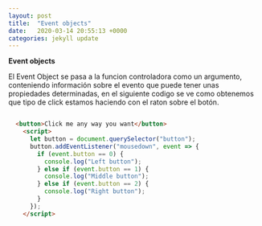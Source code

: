 ```yaml
---
layout: post
title:  "Event objects"
date:   2020-03-14 20:55:13 +0000
categories: jekyll update
---
```

**Event objects**

El Event Object se pasa a la funcion controladora como un argumento, conteniendo información sobre el evento que puede tener unas propiedades determinadas, en el siguiente codigo se ve como obtenemos que tipo de click estamos haciendo con el raton sobre el botón.

```HTML

  <button>Click me any way you want</button>
    <script>
      let button = document.querySelector("button");
      button.addEventListener("mousedown", event => {
        if (event.button == 0) {
          console.log("Left button");
        } else if (event.button == 1) {
          console.log("Middle button");
        } else if (event.button == 2) {
          console.log("Right button");
        }
      });
    </script>
```